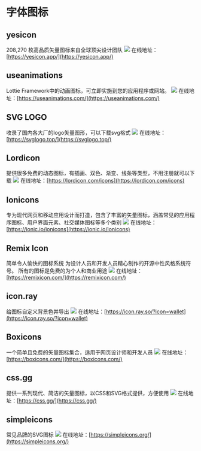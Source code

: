# 字体图标
## yesicon
208,270 枚高品质矢量图标来自全球顶尖设计团队
![](https://foruda.gitee.com/images/1723538546192921124/d1539ae2_8031453.jpeg)
在线地址：[https://yesicon.app/](https://yesicon.app/)

## useanimations
Lottie Framework中的动画图标，可立即实施到您的应用程序或网站。
![](https://foruda.gitee.com/images/1723539152843762769/8577d064_8031453.jpeg)
在线地址：[https://useanimations.com/](https://useanimations.com/)

## SVG LOGO
收录了国内各大厂的logo矢量图形，可以下载svg格式
![](https://foruda.gitee.com/images/1724920882555877803/ccb695fb_8031453.jpeg)
在线地址：[https://svglogo.top/](https://svglogo.top/)

## Lordicon
提供很多免费的动态图标，有插画、双色、渐变、线条等类型，不用注册就可以下载
![](https://foruda.gitee.com/images/1724374881227539469/59039ce3_8031453.jpeg)
在线地址：[https://lordicon.com/icons](https://lordicon.com/icons)

## Ionicons
专为现代网页和移动应用设计而打造，包含了丰富的矢量图标，涵盖常见的应用程序图标、用户界面元素、社交媒体图标等多个类别
![](https://foruda.gitee.com/images/1723539095633319947/3c9e2375_8031453.jpeg)
在线地址：[https://ionic.io/ionicons](https://ionic.io/ionicons)

## Remix Icon
简单令人愉快的图标系统
为设计人员和开发人员精心制作的开源中性风格系统符号。
所有的图标是免费的为个人和商业用途
![](https://foruda.gitee.com/images/1723539013917079985/e13b79b8_8031453.jpeg)
在线地址：[https://remixicon.com/](https://remixicon.com/)

## icon.ray
给图标自定义背景色并导出
![](https://foruda.gitee.com/images/1723538640251337362/0dd542c8_8031453.jpeg)
在线地址：[https://icon.ray.so/?icon=wallet](https://icon.ray.so/?icon=wallet)

## Boxicons
一个简单且免费的矢量图标集合，适用于网页设计师和开发人员
![](https://foruda.gitee.com/images/1723538964107343371/4a7e1b7d_8031453.jpeg)
在线地址：[https://boxicons.com/](https://boxicons.com/)

## css.gg
提供一系列现代、简洁的矢量图标，以CSS和SVG格式提供，方便使用
![](https://foruda.gitee.com/images/1723538893098401226/dcce0ff4_8031453.jpeg)
在线地址：[https://css.gg/](https://css.gg/)

## simpleicons
常见品牌的SVG图标
![](https://foruda.gitee.com/images/1723538713653789076/8112d166_8031453.jpeg)
在线地址：[https://simpleicons.org/](https://simpleicons.org/)